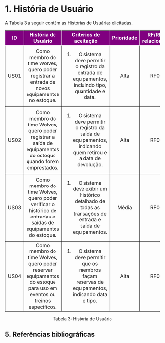 
# 1. História de Usuário

A Tabela 3 a seguir contém as Histórias de Usuárias elicitadas. 

<table>
    <thead>
        <tr style="background-color: purple; color: white" >
            <th style="border-style:solid;border-width:1px;text-align:center">ID</th>
            <th style="border-style:solid;border-width:1px;text-align:center">História de Usuário</th>
            <th style="border-style:solid;border-width:1px;text-align:center">Critérios de aceitação</th>
            <th style="border-style:solid;border-width:1px;text-align:center">Prioridade</th>
            <th style="border-style:solid;border-width:1px;text-align:center">RF/RNF relacionado</th>
        </tr>
    </thead>
    <tbody>
         <tr>
            <span id="ustory-01"></span>
            <td style="border-style:solid;border-width:1px;text-align:center;vertical-align:middle" rowspan="1">US01</td>
            <td style="border-style:solid;border-width:1px;text-align:center;vertical-align:middle" rowspan="1">Como membro do time Wolves, quero poder registrar a entrada de novos equipamentos no estoque.</td>
            <td style="border-style:solid;border-width:1px;text-align:center;vertical-align:middle" rowspan="1"><ol><li>O sistema deve permitir o registro da entrada de equipamentos, incluindo tipo, quantidade e data.</li></ol></td>
            <td style="border-style:solid;border-width:1px;text-align:center;vertical-align:middle">Alta</td>
            <td style="border-style:solid;border-width:1px;text-align:center;vertical-align:middle">RF01</td>
        </tr>
        <tr>
            <span id="ustory-02"></span>
            <td style="border-style:solid;border-width:1px;text-align:center;vertical-align:middle" rowspan="1">US02</td>
            <td style="border-style:solid;border-width:1px;text-align:center;vertical-align:middle" rowspan="1">Como membro do time Wolves, quero poder registrar a saída de equipamentos do estoque quando forem emprestados.</td>
            <td style="border-style:solid;border-width:1px;text-align:center;vertical-align:middle" rowspan="1"><ol><li>O sistema deve permitir o registro da saída de equipamentos, indicando quem retirou e a data de devolução.</li></ol></td>
            <td style="border-style:solid;border-width:1px;text-align:center;vertical-align:middle">Alta</td>
            <td style="border-style:solid;border-width:1px;text-align:center;vertical-align:middle">RF02</td>
        </tr>
        <tr>
            <span id="ustory-03"></span>
            <td style="border-style:solid;border-width:1px;text-align:center;vertical-align:middle" rowspan="1">US03</td>
            <td style="border-style:solid;border-width:1px;text-align:center;vertical-align:middle" rowspan="1">Como membro do time Wolves, quero poder verificar o histórico de entradas e saídas de equipamentos do estoque.</td>
            <td style="border-style:solid;border-width:1px;text-align:center;vertical-align:middle" rowspan="1"><ol><li>O sistema deve exibir um histórico detalhado de todas as transações de entrada e saída de equipamentos.</li></ol></td>
            <td style="border-style:solid;border-width:1px;text-align:center;vertical-align:middle">Média</td>
            <td style="border-style:solid;border-width:1px;text-align:center;vertical-align:middle">RF03</td>
        </tr>
        <tr>
            <span id="ustory-04"></span>
            <td style="border-style:solid;border-width:1px;text-align:center;vertical-align:middle" rowspan="1">US04</td>
            <td style="border-style:solid;border-width:1px;text-align:center;vertical-align:middle" rowspan="1">Como membro do time Wolves, quero poder reservar equipamentos do estoque para uso em eventos ou treinos específicos.</td>
            <td style="border-style:solid;border-width:1px;text-align:center;vertical-align:middle" rowspan="1"><ol><li>O sistema deve permitir que os membros façam reservas de equipamentos, indicando data e tipo.</li></ol></td>
            <td style="border-style:solid;border-width:1px;text-align:center;vertical-align:middle">Alta</td>
            <td style="border-style:solid;border-width:1px;text-align:center;vertical-align:middle">RF04</td>
        </tr>
</table>

<div style="text-align: center">
<p>Tabela 3: História de Usuário</p>
</div>

## 5. Referências bibliográficas

